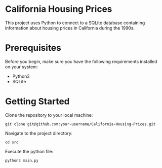 # California Housing Prices

This project uses Python to connect to a SQLite database containing information about housing prices in California during the 1990s.

# Prerequisites
Before you begin, make sure you have the following requirements installed on your system:

* Python3
* SQLite

# Getting Started

Clone the repository to your local machine:

```
git clone git@github.com:your-username/California-Housing-Prices.git
```

Navigate to the project directory:

```
cd src 
```

Execute the python file:

```
python3 main.py
```


